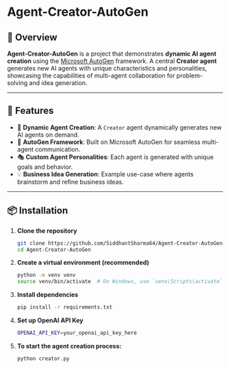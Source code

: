 # Agent-Creator-AutoGen

## 🚀 Overview

**Agent-Creator-AutoGen** is a project that demonstrates **dynamic AI agent creation** using the [Microsoft AutoGen](https://microsoft.github.io/autogen/) framework. A central **Creator agent** generates new AI agents with unique characteristics and personalities, showcasing the capabilities of multi-agent collaboration for problem-solving and idea generation.

---

## 🧠 Features

- 🔧 **Dynamic Agent Creation**: A `Creator` agent dynamically generates new AI agents on demand.
- 🤖 **AutoGen Framework**: Built on Microsoft AutoGen for seamless multi-agent communication.
- 🎭 **Custom Agent Personalities**: Each agent is generated with unique goals and behavior.
- 💡 **Business Idea Generation**: Example use-case where agents brainstorm and refine business ideas.

---

## 📦 Installation

1. **Clone the repository**

   ```bash
   git clone https://github.com/SiddhantSharma64/Agent-Creator-AutoGen.git
   cd Agent-Creator-AutoGen

2. **Create a virtual environment (recommended)**

    ```bash
    python -m venv venv
    source venv/bin/activate  # On Windows, use `venv\Scripts\activate`

3. **Install dependencies**

    ```bash
    pip install -r requirements.txt

4. **Set up OpenAI API Key**

    ```bash
    OPENAI_API_KEY=your_openai_api_key_here

5. **To start the agent creation process:**

    ```bash
    python creator.py



    

